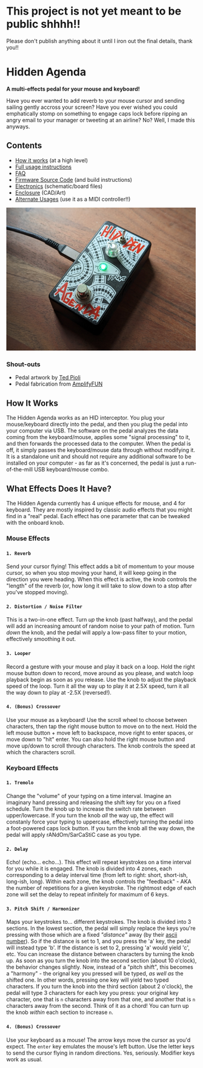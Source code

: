 # This project is not yet meant to be public shhhh!!
Please don't publish anything about it until I iron out the final details, thank you!!

# Hidden Agenda
 **A multi-effects pedal for your mouse and keyboard!**

 Have you ever wanted to add reverb to your mouse cursor and sending sailing gently accross your screen? Have you ever wished you could emphatically stomp on something to engage caps lock before ripping an angry email to your manager or tweeting at an airline? No? Well, I made this anyways.

 ## Contents
 * [How it works](#how-it-works) (at a high level)
 * [Full usage instructions](.docs/usage/)
 * [FAQ](.docs/faq/)
 * [Firmware Source Code](firmware/) (and build instructions)
 * [Electronics](hardware/) (schematic/board files)
 * [Enclosure](enclosure/) (CAD/Art)
 * [Alternate Usages](./circuitpython/) (use it as a MIDI controller!!)

 [<img src=".docs/hidden_agenda_header.jpg" width="500"/>](.docs/hidden_agenda_header.jpg)

 ### Shout-outs
 * Pedal artwork by [Ted Pioli](https://www.tedp.io/)
 * Pedal fabrication from [AmplifyFUN](https://amplifyfun.com/)

 ## How It Works

 The Hidden Agenda works as an HID interceptor. You plug your mouse/keyboard directly into the pedal, and then you plug the pedal into your computer via USB. The software on the pedal analyzes the data coming from the keyboard/mouse, applies some "signal processing" to it, and then forwards the processed data to the computer. When the pedal is off, it simply passes the keyboard/mouse data through without modifying it. It is a standalone unit and should not require any additional software to be installed on your computer - as far as it's concerned, the pedal is just a run-of-the-mill USB keyboard/mouse combo.

 ## What Effects Does It Have?

 The Hidden Agenda currently has 4 unique effects for mouse, and 4 for keyboard. They are mostly inspired by classic audio effects that you might find in a "real" pedal. Each effect has one parameter that can be tweaked with the onboard knob.

 ### Mouse Effects
 #### `1. Reverb`
 Send your cursor flying! This effect adds a bit of momentum to your mouse cursor, so when you stop moving your hand, it will keep going in the direction you were heading. When this effect is active, the knob controls the "length" of the reverb (or, how long it will take to slow down to a stop after you've stopped moving).

 #### `2. Distortion / Noise Filter`
 This is a two-in-one effect. Turn _up_ the knob (past halfway), and the pedal will add an increasing amount of random noise to your path of motion. Turn _down_ the knob, and the pedal will apply a low-pass filter to your motion, effectively smoothing it out. 

 #### `3. Looper`
 Record a gesture with your mouse and play it back on a loop. Hold the right mouse button down to record, move around as you please, and watch loop playback begin as soon as you release. Use the knob to adjust the playback speed of the loop. Turn it all the way up to play it at 2.5X speed, turn it all the way down to play at -2.5X (reversed!).

 #### `4. (Bonus) Crossover`
 Use your mouse as a keyboard! Use the scroll wheel to choose between characters, then tap the right mouse button to move on to the next. Hold the left mouse button + move left to backspace, move right to enter spaces, or move down to "hit" enter. You can also hold the right mouse button and move up/down to scroll through characters. The knob controls the speed at which the characters scroll.

 ### Keyboard Effects
 #### `1. Tremolo`
 Change the "volume" of your typing on a time interval. Imagine an imaginary hand pressing and releasing the shift key for you on a fixed schedule. Turn the knob up to increase the switch rate between upper/lowercase. If you turn the knob _all_ the way up, the effect will constanly force your typing to uppercase, effectively turning the pedal into a foot-powered caps lock button. If you turn the knob all the way down, the pedal will apply rANdOm/SarCaStiC case as you type.

 #### `2. Delay`
 Echo! (echo... echo...). This effect will repeat keystrokes on a time interval for you while it is engaged. The knob is divided into 4 zones, each corresponding to a delay interval time (from left to right: short, short-ish, long-ish, long). Within each zone, the knob controls the "feedback" - AKA the number of repetitions for a given keystroke. The rightmost edge of each zone will set the delay to repeat infinitely for maximum of 6 keys.

 #### `3. Pitch Shift / Harmonizer`
 Maps your keystrokes to... different keystrokes. The knob is divided into 3 sections. In the lowest section, the pedal will simply replace the keys you're pressing with those which are a fixed _"distance"_ away (by their [ascii number](https://www.asciitable.com/)). So if the distance is set to 1, and you press the 'a' key, the pedal will instead type 'b'. If the distance is set to 2, pressing 'a' would yield 'c', etc. You can increase the distance between characters by turning the knob up. As soon as you turn the knob into the second section (about 10 o'clock), the behavior changes slightly. Now, instead of a "pitch shift", this becomes a "harmony" - the orignal key you pressed will be typed, _as well as_ the shifted one. In other words, pressing one key will yield two typed characters. If you turn the knob into the third section (about 2 o'clock), the pedal will type 3 characters for each key you press: your original key character, one that is `n` characters away from that one, and another that is `n` characters away from the second. Think of it as a chord! You can turn up the knob _within_ each section to increase `n`.

 #### `4. (Bonus) Crossover`
 Use your keyboard as a mouse! The arrow keys move the cursor as you'd expect. The `enter` key emulates the mouse's left button. Use the letter keys to send the cursor flying in random directions. Yes, seriously. Modifier keys work as usual.